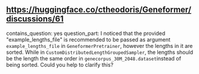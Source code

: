 ## https://huggingface.co/ctheodoris/Geneformer/discussions/61

contains_question: yes
question_part: I noticed that the provided "example_lengths_file" is recommended to be passed as argument `example_lengths_file` in `GeneformerPretrainer`, however the lengths in it are sorted. While in `CustomDistributedLengthGroupedSampler`, the lengths should be the length the same order in `genecorpus_30M_2048.dataset`instead of being sorted. Could you help to clarify this?